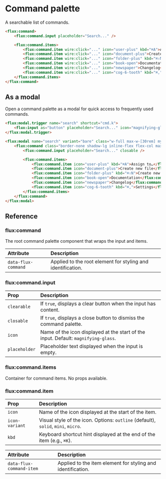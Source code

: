 # Command palette

A searchable list of commands.

```html
<flux:command>
    <flux:command.input placeholder="Search..." />

    <flux:command.items>
        <flux:command.item wire:click="..." icon="user-plus" kbd="⌘A">Assign to…</flux:command.item>
        <flux:command.item wire:click="..." icon="document-plus">Create new file</flux:command.item>
        <flux:command.item wire:click="..." icon="folder-plus" kbd="⌘⇧N">Create new project</flux:command.item>
        <flux:command.item wire:click="..." icon="book-open">Documentation</flux:command.item>
        <flux:command.item wire:click="..." icon="newspaper">Changelog</flux:command.item>
        <flux:command.item wire:click="..." icon="cog-6-tooth" kbd="⌘,">Settings</flux:command.item>
    </flux:command.items>
</flux:command>
```

## As a modal

Open a command palette as a modal for quick access to frequently used commands.

```html
<flux:modal.trigger name="search" shortcut="cmd.k">
    <flux:input as="button" placeholder="Search..." icon="magnifying-glass" kbd="⌘K" />
</flux:modal.trigger>

<flux:modal name="search" variant="bare" class="w-full max-w-[30rem] my-[12vh] max-h-screen overflow-y-hidden">
    <flux:command class="border-none shadow-lg inline-flex flex-col max-h-[76vh]">
        <flux:command.input placeholder="Search..." closable />

        <flux:command.items>
            <flux:command.item icon="user-plus" kbd="⌘A">Assign to…</flux:command.item>
            <flux:command.item icon="document-plus">Create new file</flux:command.item>
            <flux:command.item icon="folder-plus" kbd="⌘⇧N">Create new project</flux:command.item>
            <flux:command.item icon="book-open">Documentation</flux:command.item>
            <flux:command.item icon="newspaper">Changelog</flux:command.item>
            <flux:command.item icon="cog-6-tooth" kbd="⌘,">Settings</flux:command.item>
        </flux:command.items>
    </flux:command>
</flux:modal>
```

## Reference

### flux:command

The root command palette component that wraps the input and items.

| Attribute         | Description                                                 |
| :---------------- | :---------------------------------------------------------- |
| `data-flux-command` | Applied to the root element for styling and identification. |

### flux:command.input

| Prop        | Description                                                                                             |
| :---------- | :------------------------------------------------------------------------------------------------------ |
| `clearable` | If `true`, displays a clear button when the input has content.                                          |
| `closable`  | If `true`, displays a close button to dismiss the command palette.                                      |
| `icon`      | Name of the icon displayed at the start of the input. Default: `magnifying-glass`.                      |
| `placeholder` | Placeholder text displayed when the input is empty.                                                     |

### flux:command.items

Container for command items. No props available.

### flux:command.item

| Prop         | Description                                                                                             |
| :----------- | :------------------------------------------------------------------------------------------------------ |
| `icon`       | Name of the icon displayed at the start of the item.                                                    |
| `icon-variant` | Visual style of the icon. Options: `outline` (default), `solid`, `mini`, `micro`.                       |
| `kbd`        | Keyboard shortcut hint displayed at the end of the item (e.g., `⌘K`).                                   |

| Attribute              | Description                                                 |
| :--------------------- | :---------------------------------------------------------- |
| `data-flux-command-item` | Applied to the item element for styling and identification. |
